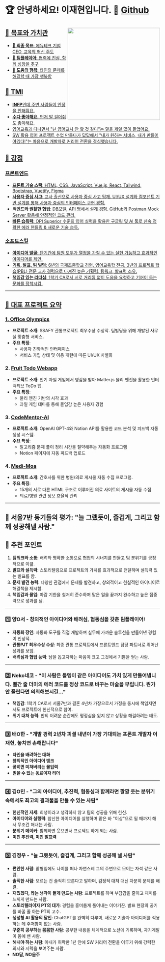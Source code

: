 # 🏆 안녕하세요! 이재현입니다. 🐢 [Github](https://github.com/MarunTurtle)  

<a href="https://github.com/user-attachments/assets/dc297162-ee08-4b90-b6f5-a3d65c4035c8">
    <img src="https://github.com/user-attachments/assets/dc297162-ee08-4b90-b6f5-a3d65c4035c8" width="300" align="right">

## 🌟 목표와 가치관 
- 🎯 **최종 목표**: 에듀테크 기업 CEO, 교육의 혁신 주도
- 🤝 **팀플레이어**: 협력에 진심, 함께 성장을 추구
- 🌈 **도움의 행복**: 타인의 문제를 해결할 때 가장 행복함

## 💬 TMI
- **INFP**인데 주변 사람들이 인정을 안해줘요.
- **수다 좋아해요.** 먼저 말 걸어줘도 좋아해요.
- 영어교육과 다니면서 "넌 영어교사 안 할 것 같다"는 말을 제일 많이 들었어요.
- SW 활용 영어 프로젝트 수업 만들다가 답답해서 "내가 원하는 서비스, 내가 만들어야겠다!"는 마음으로 개발자로 커리어 전환을 결심했습니다.

## 🌟 강점

### **프론트엔드**
- **프론트 기술 스택**: HTML, CSS, JavaScript, Vue.js, React, Tailwind, Bootstrap, Vuetify, Figma
- **사용자 중심 사고**: 교사 출신으로 사용자 중심 사고 탑재. UI/UX 설계와 컴포넌트 기반 설계를 통해 사용자 중심의 인터페이스 구현 경험.
- **백엔드와 원활한 협업**: DB모델, API 명세서 설계 경험. GitHub와 Postman Mock Server 활용해 안정적인 코드 관리.
- **빠른 습득력**: OPI Superior 수준의 영어 실력을 활용한 구글링 및 AI 툴로 신속 정확한 에러 핸들링 & 새로운 기술 습득.

### **소프트스킬**
- **아이디어 발굴**: 단기간에 팀원 모두가 열정을 가질 수 있는 실현 가능하고 효과적인 아이디어를 제안.
- **기획, 발표, 팀 빌딩**: 6년의 국제초중학교 경험, 영어교육학 전공, 3년의 프로젝트 학습(PBL) 전문 교사 경력으로 다져진 높은 기획력, 팀워크, 발표력 소유.
- **책임감 있는 리더십**: 1학기 CA로서 서로 거리낌 없이 도움을 요청하고 기꺼이 돕는 문화를 정착시킴.

---

## 🌟 대표 프로젝트 요약 

### 1. [Office Olympics](https://github.com/MarunTurtle/OfficeOlympics)
- **프로젝트 소개**: SSAFY 관통프로젝트 최우수상 수상작. 팀빌딩을 위해 개발된 사무실 맞춤형 서비스.
- **주요 특징**:
  - 사용자 친화적인 인터페이스
  - 서비스 가입 상태 및 이용 패턴에 따른 UI/UX 차별화

### 2. [Fruit Todo Webapp](https://github.com/MarunTurtle/Fruit_Todo_Webapp)
- **프로젝트 소개**: 인기 과일 게임에서 영감을 받아 Matter.js 물리 엔진을 활용한 인터랙티브 ToDo 앱.
- **주요 특징**:
  - 물리 엔진 기반의 시각 효과
  - 과일 게임 테마를 통해 몰입감 높은 사용자 경험

### 3. [CodeMentor-AI](https://github.com/MarunTurtle/CodeMentor-AI)
- **프로젝트 소개**: OpenAI GPT-4와 Notion API를 활용한 코드 분석 및 피드백 자동 생성 시스템.
- **주요 특징**:
  - 알고리즘 문제 풀이 정리 시간을 절약해주는 자동화 프로그램
  - Notion 페이지에 자동 피드백 업로드

### 4. [Medi-Moa](https://github.com/MarunTurtle/Medi-Moa)
- **프로젝트 소개**: 간호사를 위한 병원/의료 게시물 자동 수집 프로그램.
- **주요 특징**:
  - 15개의 서로 다른 HTML 구조로 이루어진 의료 사이트의 게시물 자동 수집
  - 의료/병원 관련 정보 효율적 관리


---

## 👥 서울7반 동기들의 평가: **"늘 그랬듯이, 즐겁게, 그리고 함께 성공해낼 사람."**

## 📌 추천 포인트

1. **팀워크와 소통**: 배려와 명확한 소통으로 협업의 시너지를 만들고 팀 분위기를 긍정적으로 이끎.
2. **발표와 설득력**: 스토리텔링으로 프로젝트의 가치를 효과적으로 전달하며 설득력 있는 발표를 함.
3. **문제 발견 능력**: 다양한 관점에서 문제를 발견하고, 창의적이고 현실적인 아이디어로 해결책을 제시함.
4. **책임감과 몰입**: 마감 기한을 철저히 준수하며 맡은 일을 끝까지 완수하고 높은 집중력으로 성과를 냄.

---

### 1️⃣ 양O서 - **창의적인 아이디어와 배려심, 협동심을 갖춘 팀플레이어!**
- **자동화 장인**: 자동화 도구를 직접 개발하며 실무에 가까운 솔루션을 만들어낸 경험이 인상적.
- **관통PJT 최우수상 수상**: 최종 관통 프로젝트에서 프론트엔드 담당 파트너로 뛰어난 성과를 보임.
- **배려심과 협업 능력**: 남을 돕고자하는 마음이 크고 그것에서 기쁨을 얻는 사람.

---

### 2️⃣ Neko네코 - **"이 사람은 돌멩이 같은 아이디어도 가치 있게 만들어냅니다. 빨간 줄 더미의 에러 코드를 정상 코드로 바꾸는 마술을 부립니다. 뭔가 안 풀린다면 의뢰해보시길..."**
- **책임감**: 1학기 CA로서 서울7반과 결혼 4년차 가장으로서 가정을 동시에 책임지면서도 프로젝트에 헌신적으로 참여.
- **위기 대처 능력**: 반의 어려운 순간에도 평정심을 잃지 않고 상황을 해결하려는 태도.

---

### 3️⃣ 배O한 - **"개발 경력 2년차 피셜 내년이 가장 기대되는 프론트 개발자 이재현, 놓치면 손해랍니다"**
- **타인을 배려하는 대화**
- **창의적인 아이디어 뱅크**
- **꽂히면 미쳐버리는 몰입력**
- **믿을 수 있는 동료이자 리더**

---

### 4️⃣ 김O민 - **"그의 아이디어, 추진력, 협동심과 함께라면 깔깔 웃는 분위기 속에서도 최고의 결과물을 만들 수 있는 사람"**
- **헌신적인 자세**: 희생이라고 생각하지 않고 팀의 성공을 위해 헌신.
- **아이디어와 실행력**: 참신한 아이디어를 실행하며 맡은 바 "이상"으로 될 때까지 해서 무조건 해내는 사람.
- **분위기 메이커**: 함께하면 웃으면서 프로젝트 하게 되는 사람.
- **미친 추진력, 미친 발표력**

---

### 5️⃣ 김정우 - **"늘 그랬듯이, 즐겁게, 그리고 함께 성공해 낼 사람"**
- **편안한 사람**: 맏형임에도 나이를 떠나 자연스레 그의 주변으로 모이는 자석 같은 사람.
- **솔직한 사람**: 모르는 건 솔직히 모른다고 말하며, 감정적 대처 대신 차분히 문제를 해결.
- **재밌겠다, 라는 생각이 들게 만드는 사람**: 프로젝트를 하며 부담감을 줄이고 재미를 느끼게 만드는 사람.
- **스토리텔러이자 PT의 대가**: 경험을 흥미롭게 풀어내는 이야기꾼. 발표 현장의 공기를 바꿀 줄 아는 PT의 고수.
- **생성형 AI 활용의 달인**: ChatGPT를 완벽히 다루며, 새로운 기술과 아이디어를 적용하는 데 주저함이 없는 사람.
- **꾸준히 공부하는 꼼꼼한 사람**: 공부한 내용을 체계적으로 노션에 기록하며, 자기계발이 몸에 밴 사람.
- **해내야 하는 사람**: 아내가 허락한 1년 안에 SW 커리어 전환을 이루기 위해 강력한 의지와 저력을 보여주는 사람.
- **NO담, NO음주**
